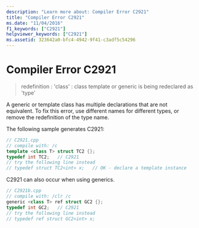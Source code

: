 ```yaml
---
description: "Learn more about: Compiler Error C2921"
title: "Compiler Error C2921"
ms.date: "11/04/2016"
f1_keywords: ["C2921"]
helpviewer_keywords: ["C2921"]
ms.assetid: 323642a0-bfc4-4942-9f41-c3adf5c54296
---
```

# Compiler Error C2921

> redefinition : 'class' : class template or generic is being redeclared as 'type'

A generic or template class has multiple declarations that are not equivalent. To fix this error, use different names for different types, or remove the redefinition of the type name.

The following sample generates C2921:

```cpp
// C2921.cpp
// compile with: /c
template <class T> struct TC2 {};
typedef int TC2;   // C2921
// try the following line instead
// typedef struct TC2<int> x;   // OK - declare a template instance
```

C2921 can also occur when using generics.

```cpp
// C2921b.cpp
// compile with: /clr /c
generic <class T> ref struct GC2 {};
typedef int GC2;   // C2921
// try the following line instead
// typedef ref struct GC2<int> x;
```
